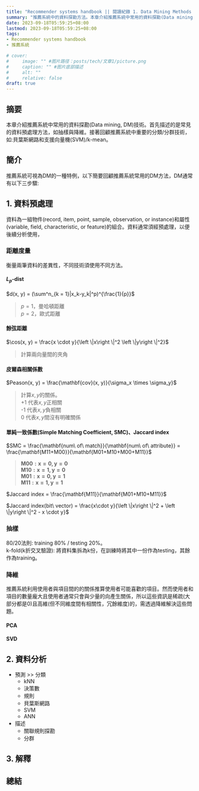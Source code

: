 ```yaml
---
title: "Recommender systems handbook || 閱讀紀錄 1. Data Mining Methods for Recommender Systems"
summary: "推薦系統中的資料探勘方法。本章介紹推薦系統中常用的資料探勘(Data mining, DM)技術。首先描述的是常見的資料預處理方法，如抽樣與降維。接著回顧推薦系統中重要的分類/分群技術，如:貝葉斯網路和支援向量機(SVM)/k-mean。"
date: 2023-09-18T05:59:25+08:00
lastmod: 2023-09-18T05:59:25+08:00
tags: 
- Recommender systems handbook 
- 推薦系統

# cover:
#     image: "" #图片路径：posts/tech/文章1/picture.png
#     caption: "" #图片底部描述
#     alt: ""
#     relative: false
draft: true
---
```


## 摘要

本章介紹推薦系統中常用的資料探勘(Data mining, DM)技術。首先描述的是常見的資料預處理方法，如抽樣與降維。接著回顧推薦系統中重要的分類/分群技術，如:貝葉斯網路和支援向量機(SVM)/k-mean。

## 簡介

推薦系統可視為DM的一種特例，以下簡要回顧推薦系統常用的DM方法，DM通常有以下三步驟:

## 1. 資料預處理

資料為一組物件(record, item, point, sample, observation, or instance)和屬性(variable, field, characteristic, or feature)的組合。資料通常須經預處理，以便後續分析使用，

### 距離度量

衡量兩筆資料的差異性，不同技術須使用不同方法。

#### $L_p$-dist

$d(x, y) = (\sum^n_{k = 1}|x_k-y_k|^p)^{\frac{1}{p}}$

> $p = 1$，曼哈頓距離  
> $p = 2$，歐式距離

#### 餘弦距離

$\cos(x, y) = \frac{x \cdot y}{\left \|x\right \|^2  \left \|y\right \|^2}$

> 計算兩向量間的夾角

#### 皮爾森相關係數

$Peason(x, y) = \frac{\mathbf{cov}(x, y)}{\sigma_x \times \sigma_y}$

> 計算$x, y$的關係。  
> +1 代表$x, y$正相關  
> -1 代表$x, y$負相關  
> 0 代表$x, y$間沒有明確關係

#### 單純一致係數(Simple Matching Coefficient, SMC)、Jaccard index

$SMC = \frac{\mathbf{num\ of\ match}}{\mathbf{num\ of\ attribute}} = \frac{\mathbf{M11+M00}}{\mathbf{M01+M10+M00+M11}}$

> $\mathbf{M00: x=0, y=0}$  
> $\mathbf{M10: x=1, y=0}$  
> $\mathbf{M01: x=0, y=1}$  
> $\mathbf{M11: x=1, y=1}$

$Jaccard index = \frac{\mathbf{M11}}{\mathbf{M01+M10+M11}}$

$Jaccard index(bit\ vector) = \frac{x\cdot y}{\left \|x\right \|^2 + \left \|y\right \|^2 - x \cdot y}$

### 抽樣

80/20法則: training $80\%$ / testing $20\%$。  
k-fold(k折交叉驗證): 將資料集拆為k份，在訓練時將其中一份作為testing，其餘作為training。

### 降維

推薦系統利用使用者與項目間的的關係推算使用者可能喜歡的項目。然而使用者和項目的數量龐大且使用者通常只會與少量的向產生關係，所以這些資訊是稀疏(大部分都是0)且高維(但不同維度間有相關性，冗餘維度)的，需透過降維解決這些問題。

#### PCA

#### SVD

## 2. 資料分析

* 預測 >> 分類
  * kNN
  * 決策數
  * 規則
  * 貝葉斯網路
  * SVM
  * ANN
* 描述
  * 關聯規則探勘
  * 分群
  
## 3. 解釋

## 總結
